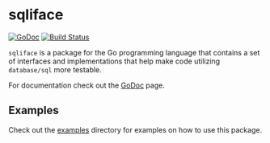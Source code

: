 # sqliface

 [![GoDoc](https://godoc.org/github.com/NYTimes/sqliface?status.svg)](https://godoc.org/github.com/NYTimes/sqliface) [![Build Status](https://travis-ci.org/NYTimes/sqliface.svg?branch=master)](https://travis-ci.org/NYTimes/sqliface)

`sqliface` is a package for the Go programming language that contains a set of interfaces and implementations that help make code utilizing `database/sql` more testable.

For documentation check out the [GoDoc](https://godoc.org/github.com/NYtimes/sqliface) page. 

## Examples

Check out the [examples](examples/) directory for examples on how to use this package.
